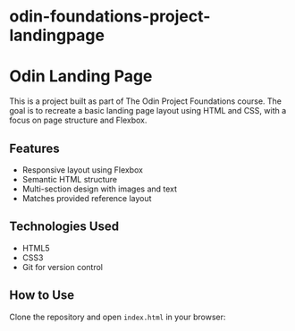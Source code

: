 # odin-foundations-project-landingpage
# Odin Landing Page

This is a project built as part of The Odin Project Foundations course. The goal is to recreate a basic landing page layout using HTML and CSS, with a focus on page structure and Flexbox.

## Features

- Responsive layout using Flexbox
- Semantic HTML structure
- Multi-section design with images and text
- Matches provided reference layout

## Technologies Used

- HTML5
- CSS3
- Git for version control

## How to Use

Clone the repository and open `index.html` in your browser: